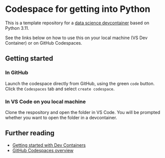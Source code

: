 # Codespace for getting into Python

This is a template repository for a [data science devcontainer](https://github.com/b-data/data-science-devcontainers) based on Python 3.11.

See the links below on how to use this on your local machine (VS Dev Container) or on GitHub Codespaces.

## Getting started

### In GitHub
Launch the codespace directly from GitHub, using the green `code` button. Click the `Codespaces` tab and select `create codespace`.

### In VS Code on you local machine
Clone the respository and open the folder in VS Code. You will be prompted whether you want to open the folder in a devcontainer.


## Further reading

- [Getting started with Dev Containers](https://microsoft.github.io/code-with-engineering-playbook/developer-experience/devcontainers/)
- [GitHub Codespaces overview](https://docs.github.com/en/codespaces/overview)
